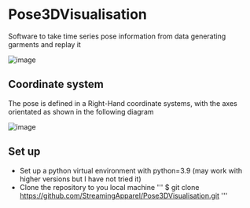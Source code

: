 # Pose3DVisualisation
Software to take time series pose information from data generating garments and replay it

![image](https://user-images.githubusercontent.com/65810138/170442694-11ff202b-f326-4058-85b9-398f309c7b48.png)

## Coordinate system
The pose is defined in a Right-Hand coordinate systems, with the axes orientated as shown in the following diagram

![image](https://user-images.githubusercontent.com/65810138/170736859-9ba70bbd-24bd-40a7-b382-d5cf9296cb17.png)

## Set up

   * Set up a python virtual environment with python=3.9 (may work with higher versions but I have not tried it)
   * Clone the repository to you local machine
'''
$ git clone https://github.com/StreamingApparel/Pose3DVisualisation.git
'''
